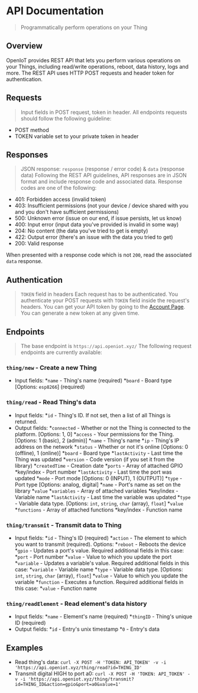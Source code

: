 # API Documentation
> Programmatically perform operations on your Thing

## Overview
OpenIoT provides REST API that lets you perform various operations on your Things, including read/write operations, reboot, data history, logs and more. The REST API uses HTTP POST requests and header token for authentication.


## Requests
> Input fields in POST request, token in header.
All endpoints requests should follow the following guideline:
* POST method
* TOKEN variable set to your private token in header

## Responses
> JSON response: `response` (response / error code) & `data` (response data)
Following the REST API guidelines, API responses are in JSON format and include response code and associated data. Response codes are one of the following:
* 401: Forbidden access (invalid token)
* 403: Insufficient permissions (not your device / device shared with you and you don't have sufficient permissions)
* 500: Unknown error (issue on our end, if issue persists, let us know)
* 400: Input error (input data you've provided is invalid in some way)
* 204: No content (the data you've tried to get is empty)
* 422: Output error (there's an issue with the data you tried to get)
* 200: Valid response

When presented with a response code which is not `200`, read the associated `data` response.

## Authentication
> `TOKEN` field in headers
Each request has to be authenticated. You authenticate your POST requests with `TOKEN` field inside the request's headers. You can get your API token by going to the [Account Page](https://platform.openiot.xyz/Account). You can generate a new token at any given time.

## Endpoints 
> The base endpoint is `https://api.openiot.xyz/`
The following request endpoints are currently available: 
### `thing/new` - Create a new Thing
* Input fields:
	*`name` - Thing's name (required)
	*`board` - Board type [Options: `esp8266`] (required)
	
### `thing/read` - Read Thing's data
* Input fields:
	*`id` - Thing's ID. If not set, then a list of all Things is returned.
* Output fields:
	*`connected` - Whether or not the Thing is connected to the platform. [Options: 1, 0]
	*`access` - Your permissions for the Thing. [Options: 1 (basic), 2 (admin)]
	*`name` - Thing's name
	*`ip` - Thing's IP address on the network
	*`status` - Whether or not it's online [Options: 0 (offline), 1 (online)]
	*`board` - Board type
	*`lastActivity` - Last time the Thing was updated
	*`version` - Code version (if you set it from the library)
	*`createdTime` - Creation date
	*`ports` - Array of attached GPIO
		*key/index - Port number
		*`lastActivity` - Last time the port was updated
		*`mode` - Port mode [Options: 0 (INPUT), 1 (OUTPUT)]
		*`type` - Port type [Options: analog, digital]
		*`name` - Port's name as set on the library
		*`value`
	*`variables` - Array of attached variables
		*key/index - Variable name
		*`lastActivity` - Last time the variable was updated
		*`type` - Variable data type. [Options: `int`, `string`, `char` (array), `float`]
		*`value`
	*`functions` - Array of attached functions
		*key/index - Function name
		
### `thing/transmit` - Transmit data to Thing
* Input fields:
	*`id` - Thing's ID (required)
	*`action` - The element to which you want to transmit (required). Options: 
		*`reboot` - Reboots the device
		*`gpio` - Updates a port's value. Required additional fields in this case:
			*`port` - Port number
			*`value` - Value to which you update the port
		*`variable` - Updates a variable's value. Required additional fields in this case:
			*`variable` - Variable name
			*`type` - Variable data type. [Options: `int`, `string`, `char` (array), `float`]
			*`value` - Value to which you update the variable
		*`function` - Executes a function. Required additional fields in this case:
			*`value` - Function name

### `thing/readElement` - Read element's data history
* Input fields:
	*`name` - Element's name (required)
	*`thingID` - Thing's unique ID (required)
* Output fields:
	*`id` - Entry's unix timestamp
	*`0` - Entry's data
	
## Examples
* Read thing's data: `curl -X POST -H 'TOKEN: API_TOKEN' -v -i 'https://api.openiot.xyz/thing/read?id=THING_ID'`
* Transmit digital HIGH to port a0: `curl -X POST -H 'TOKEN: API_TOKEN' -v -i 'https://api.openiot.xyz/thing/transmit?id=THING_ID&action=gpio&port=a0&value=1'`